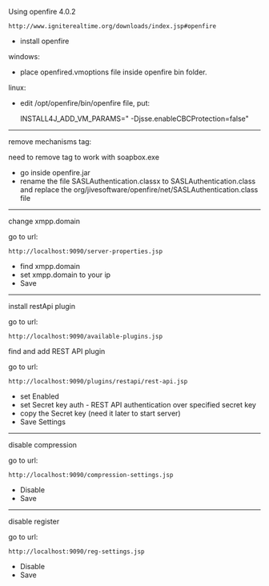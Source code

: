 Using openfire 4.0.2

    http://www.igniterealtime.org/downloads/index.jsp#openfire

- install openfire


windows:

- place openfired.vmoptions file inside openfire bin folder.

linux:

- edit /opt/openfire/bin/openfire file, put:

    INSTALL4J_ADD_VM_PARAMS=" -Djsse.enableCBCProtection=false"

---

remove mechanisms tag:

need to remove tag <mechanisms xmlns="urn:ietf:params:xml:ns:xmpp-sasl"> to work with soapbox.exe

- go inside openfire.jar
- rename the file  SASLAuthentication.classx to  SASLAuthentication.class and replace the org/jivesoftware/openfire/net/SASLAuthentication.class file

---

change xmpp.domain

go to url:

    http://localhost:9090/server-properties.jsp

- find xmpp.domain
- set xmpp.domain to your ip
- Save

---

install restApi plugin

go to url:

    http://localhost:9090/available-plugins.jsp

find and add REST API plugin

go to url:

    http://localhost:9090/plugins/restapi/rest-api.jsp

- set Enabled
- set Secret key auth - REST API authentication over specified secret key
- copy the Secret key (need it later to start server)
- Save Settings

---

disable compression

go to url:

    http://localhost:9090/compression-settings.jsp

- Disable
- Save

---

disable register

go to url:

    http://localhost:9090/reg-settings.jsp
    
- Disable
- Save
